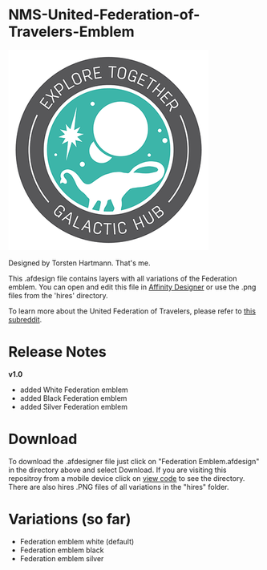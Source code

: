# NMS-United-Federation-of-Travelers-Emblem

![Galactic Hub Default](https://github.com/donswelt/NMS-Galactic-Hub-Emblems/blob/master/images/ghd.png)

Designed by Torsten Hartmann. That's me.

This .afdesign file contains layers with all variations of the Federation emblem. You can open and edit this file in [Affinity Designer](https://affinity.serif.com/) or use the .png files from the 'hires' directory.

To learn more about the United Federation of Travelers, please refer to [this subreddit](https://www.reddit.com/r/NMS_Federation/).

# Release Notes

**v1.0**
- added White Federation emblem
- added Black Federation emblem
- added Silver Federation emblem

# Download

To download the .afdesigner file just click on "Federation Emblem.afdesign" in the directory above and select Download.
If you are visiting this repositroy from a mobile device click on [view code](https://github.com/donswelt/NMS-United-Federation-of-Travelers-Emblem?files=1) to see the directory.
There are also hires .PNG files of all variations in the "hires" folder.

# Variations (so far)

- Federation emblem white (default)
- Federation emblem black
- Federation emblem silver
